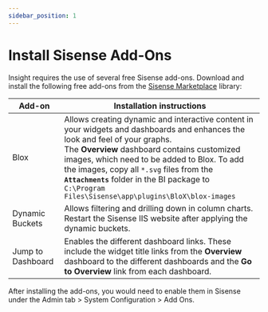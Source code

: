 ```yaml
---
sidebar_position: 1
---
```


# Install Sisense Add-Ons

Insight requires the use of several free Sisense add-ons. Download and install the following free add-ons from the [Sisense Marketplace](https://www.sisense.com/marketplace/) library:

| Add-on | Installation instructions |
| --- | --- |
| Blox | Allows creating dynamic and interactive content in your widgets and dashboards and enhances the look and feel of your graphs.<br/>The **Overview** dashboard contains customized images, which need to be added to Blox. To add the images, copy all `*.svg` files from the **`Attachments`** folder in the BI package to<br/>`C:\Program Files\Sisense\app\plugins\BloX\blox-images` |
| Dynamic Buckets | Allows filtering and drilling down in column charts.<br/>Restart the Sisense IIS website after applying the dynamic buckets. |
| Jump to Dashboard | Enables the different dashboard links. These include the widget title links from the **Overview** dashboard to the different dashboards and the **Go to Overview** link from each dashboard. |

After installing the add-ons, you would need to enable them in Sisense under the Admin tab > System Configuration > Add Ons.